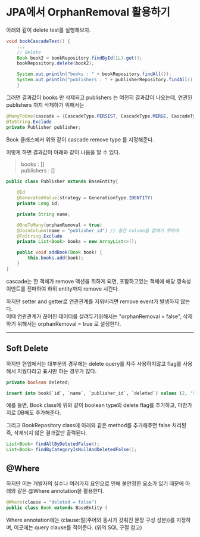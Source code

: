 # JPA에서 OrphanRemoval 활용하기

아래와 같이 delete test를 실행해보자.

```java
void bookCascadeTest() {
    ...
    // delete
    Book book2 = bookRepository.findById(1L).get();
    bookRepository.delete(book2);

    System.out.println("books : " + bookRepository.findAll());
    System.out.println("publishers : " + publisherRepository.findAll());
    }
```

그러면 결과값이 books 만 삭제되고 publishers 는 여전히 결과값이 나오는데, 연관된 publishers 까지 삭제하기 위해서는

```java
@ManyToOne(cascade = {CascadeType.PERSIST, CascadeType.MERGE, CascadeType.REMOVE})
@ToString.Exclude
private Publisher publisher;
```

Book 클래스에서 위와 같이 cascade remove type 를 지정해준다.

이렇게 하면 결과값이 아래와 같이 나옴을 알 수 있다.

> books : []  
> publishers : []

```java
public class Publisher extends BaseEntity{
    
    @Id
    @GeneratedValue(strategy = GenerationType.IDENTITY)
    private Long id;

    private String name;

    @OneToMany(orphanRemoval = true)
    @JoinColumn(name = "publisher_id") // 중간 column을 없애기 위하여
    @ToString.Exclude
    private List<Book> books = new ArrayList<>();

    public void addBook(Book book) {
        this.books.add(book);
    }
}
```

cascade는 한 객체가 remove 액션을 취하게 되면, 포함하고있는 객체에 해당 영속성 이벤트를 전파하여 하위 entity까지 remove 시킨다.

하지만 setter and getter로 연관관계를 지워버리면 remove event가 발생하지 않는다.  
이때 연관관계가 끊어진 데이터를 살려두기위해서는 "orphanRemoval = false", 삭제하기 위해서는 orphanRemoval = true 로 설정한다.

---

## Soft Delete

하지만 현업에서는 대부분의 경우에는 delete query를 자주 사용하지않고 flag를 사용해서 지웠다라고 표시만 하는 경우가 많다.

```java
private boolean deleted;
```

```sql
insert into book(`id`, `name`, `publisher_id`, `deleted`) values (2, 'Spring Security 초격차 패키지', 1, false);
```

예를 들면, Book class에 위와 같이 boolean type의 delete flag를 추가하고, 마찬가지로 DB에도 추가해준다.

그리고 BookRepository class에 아래와 같은 method를 추가해주면 false 처리된 즉, 삭제되지 않은 결과값만 출력된다.

```java
List<Book> findAllByDeletedFalse();
List<Book> findByCategoryIsNullAndDeletedFalse();
```

## @Where

하지만 이는 개발자의 실수나 여러가지 요인으로 인해 불안정한 요소가 있기 때문에 아래와 같은 @Where annotation을 활용한다.

```java
@Where(clause = "deleted = false")
public class Book extends BaseEntity {
```

Where annotation에는 (clause:절(주어와 동사가 갖춰진 문장 구성 성분))를 지정하며, 이곳에는 query clause를 적어준다. (위의 SQL 구절 참고)

